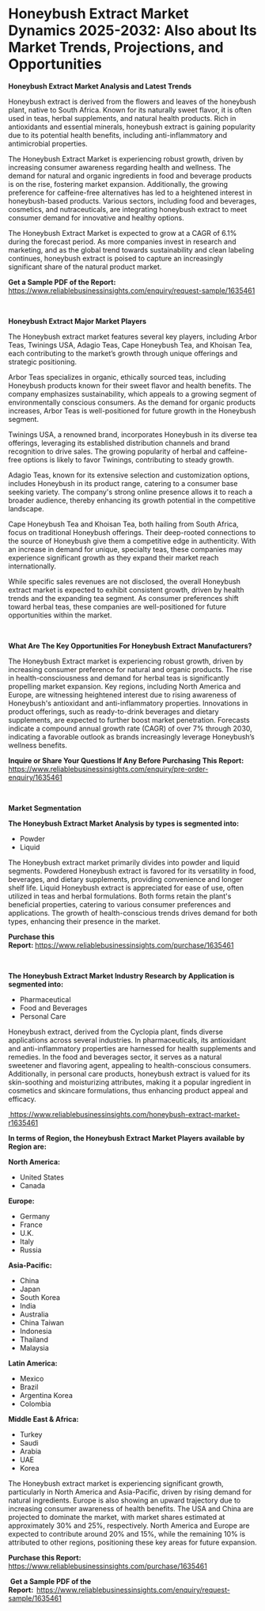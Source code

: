 <p><h1>Honeybush Extract Market Dynamics 2025-2032: Also about Its Market Trends, Projections, and Opportunities</h1></p><p><strong>Honeybush Extract Market Analysis and Latest Trends</strong></p>
<p><p>Honeybush extract is derived from the flowers and leaves of the honeybush plant, native to South Africa. Known for its naturally sweet flavor, it is often used in teas, herbal supplements, and natural health products. Rich in antioxidants and essential minerals, honeybush extract is gaining popularity due to its potential health benefits, including anti-inflammatory and antimicrobial properties.</p><p>The Honeybush Extract Market is experiencing robust growth, driven by increasing consumer awareness regarding health and wellness. The demand for natural and organic ingredients in food and beverage products is on the rise, fostering market expansion. Additionally, the growing preference for caffeine-free alternatives has led to a heightened interest in honeybush-based products. Various sectors, including food and beverages, cosmetics, and nutraceuticals, are integrating honeybush extract to meet consumer demand for innovative and healthy options.</p><p>The Honeybush Extract Market is expected to grow at a CAGR of 6.1% during the forecast period. As more companies invest in research and marketing, and as the global trend towards sustainability and clean labeling continues, honeybush extract is poised to capture an increasingly significant share of the natural product market.</p></p>
<p><strong>Get a Sample PDF of the Report:&nbsp;</strong> <a href="https://www.reliablebusinessinsights.com/enquiry/request-sample/1635461?utm_campaign=3310&utm_medium=2&utm_source=Github&utm_content=ia&utm_term=19042025&utm_id=honeybush-extract">https://www.reliablebusinessinsights.com/enquiry/request-sample/1635461</a></p>
<p>&nbsp;</p>
<p><strong>Honeybush Extract Major Market Players</strong></p>
<p><p>The Honeybush extract market features several key players, including Arbor Teas, Twinings USA, Adagio Teas, Cape Honeybush Tea, and Khoisan Tea, each contributing to the market’s growth through unique offerings and strategic positioning.</p><p>Arbor Teas specializes in organic, ethically sourced teas, including Honeybush products known for their sweet flavor and health benefits. The company emphasizes sustainability, which appeals to a growing segment of environmentally conscious consumers. As the demand for organic products increases, Arbor Teas is well-positioned for future growth in the Honeybush segment.</p><p>Twinings USA, a renowned brand, incorporates Honeybush in its diverse tea offerings, leveraging its established distribution channels and brand recognition to drive sales. The growing popularity of herbal and caffeine-free options is likely to favor Twinings, contributing to steady growth.</p><p>Adagio Teas, known for its extensive selection and customization options, includes Honeybush in its product range, catering to a consumer base seeking variety. The company's strong online presence allows it to reach a broader audience, thereby enhancing its growth potential in the competitive landscape.</p><p>Cape Honeybush Tea and Khoisan Tea, both hailing from South Africa, focus on traditional Honeybush offerings. Their deep-rooted connections to the source of Honeybush give them a competitive edge in authenticity. With an increase in demand for unique, specialty teas, these companies may experience significant growth as they expand their market reach internationally.</p><p>While specific sales revenues are not disclosed, the overall Honeybush extract market is expected to exhibit consistent growth, driven by health trends and the expanding tea segment. As consumer preferences shift toward herbal teas, these companies are well-positioned for future opportunities within the market.</p></p>
<p>&nbsp;</p>
<p><strong>What Are The Key Opportunities For Honeybush Extract Manufacturers?</strong></p>
<p><p>The Honeybush Extract market is experiencing robust growth, driven by increasing consumer preference for natural and organic products. The rise in health-consciousness and demand for herbal teas is significantly propelling market expansion. Key regions, including North America and Europe, are witnessing heightened interest due to rising awareness of Honeybush's antioxidant and anti-inflammatory properties. Innovations in product offerings, such as ready-to-drink beverages and dietary supplements, are expected to further boost market penetration. Forecasts indicate a compound annual growth rate (CAGR) of over 7% through 2030, indicating a favorable outlook as brands increasingly leverage Honeybush’s wellness benefits.</p></p>
<p><strong>Inquire or Share Your Questions If Any Before Purchasing This Report:</strong> <a href="https://www.reliablebusinessinsights.com/enquiry/pre-order-enquiry/1635461?utm_campaign=3310&utm_medium=2&utm_source=Github&utm_content=ia&utm_term=19042025&utm_id=honeybush-extract">https://www.reliablebusinessinsights.com/enquiry/pre-order-enquiry/1635461</a></p>
<p>&nbsp;</p>
<p><strong>Market Segmentation</strong></p>
<p><strong>The Honeybush Extract Market Analysis by types is segmented into:</strong></p>
<p><ul><li>Powder</li><li>Liquid</li></ul></p>
<p><p>The Honeybush extract market primarily divides into powder and liquid segments. Powdered Honeybush extract is favored for its versatility in food, beverages, and dietary supplements, providing convenience and longer shelf life. Liquid Honeybush extract is appreciated for ease of use, often utilized in teas and herbal formulations. Both forms retain the plant's beneficial properties, catering to various consumer preferences and applications. The growth of health-conscious trends drives demand for both types, enhancing their presence in the market.</p></p>
<p><strong>Purchase this Report:&nbsp;</strong><a href="https://www.reliablebusinessinsights.com/purchase/1635461?utm_campaign=3310&utm_medium=2&utm_source=Github&utm_content=ia&utm_term=19042025&utm_id=honeybush-extract">https://www.reliablebusinessinsights.com/purchase/1635461</a></p>
<p>&nbsp;</p>
<p><strong>The Honeybush Extract Market Industry Research by Application is segmented into:</strong></p>
<p><ul><li>Pharmaceutical</li><li>Food and Beverages</li><li>Personal Care</li></ul></p>
<p><p>Honeybush extract, derived from the Cyclopia plant, finds diverse applications across several industries. In pharmaceuticals, its antioxidant and anti-inflammatory properties are harnessed for health supplements and remedies. In the food and beverages sector, it serves as a natural sweetener and flavoring agent, appealing to health-conscious consumers. Additionally, in personal care products, honeybush extract is valued for its skin-soothing and moisturizing attributes, making it a popular ingredient in cosmetics and skincare formulations, thus enhancing product appeal and efficacy.</p></p>
<p><a href="https://www.reliablebusinessinsights.com/honeybush-extract-market-r1635461?utm_campaign=3310&utm_medium=2&utm_source=Github&utm_content=ia&utm_term=19042025&utm_id=honeybush-extract">&nbsp;https://www.reliablebusinessinsights.com/honeybush-extract-market-r1635461</a></p>
<p><strong>In terms of Region, the Honeybush Extract Market Players available by Region are:</strong></p>
<p>
    <p> <strong> North America: </strong>
        <ul>
            <li>United States</li>
            <li>Canada</li>
        </ul>
        </p> 
    <p> <strong> Europe: </strong>
        <ul>
            <li>Germany</li>
            <li>France</li>
            <li>U.K.</li>
            <li>Italy</li>
            <li>Russia</li>
        </ul>
        </p> 
    <p> <strong> Asia-Pacific: </strong>
        <ul>
            <li>China</li>
            <li>Japan</li>
            <li>South Korea</li>
            <li>India</li>
            <li>Australia</li>
            <li>China Taiwan</li>
            <li>Indonesia</li>
            <li>Thailand</li>
            <li>Malaysia</li>
        </ul>
        </p> 
    <p> <strong> Latin America: </strong>
        <ul>
            <li>Mexico</li>
            <li>Brazil</li>
            <li>Argentina Korea</li>
            <li>Colombia</li>
        </ul>
        </p> 
    <p> <strong> Middle East & Africa: </strong>
        <ul>
            <li>Turkey</li>
            <li>Saudi</li>
            <li>Arabia</li>
            <li>UAE</li>
            <li>Korea</li>
        </ul>
    </p>
    </p>
<p><p>The Honeybush extract market is experiencing significant growth, particularly in North America and Asia-Pacific, driven by rising demand for natural ingredients. Europe is also showing an upward trajectory due to increasing consumer awareness of health benefits. The USA and China are projected to dominate the market, with market shares estimated at approximately 30% and 25%, respectively. North America and Europe are expected to contribute around 20% and 15%, while the remaining 10% is attributed to other regions, positioning these key areas for future expansion.</p></p>
<p><strong>Purchase this Report: </strong><a href="https://www.reliablebusinessinsights.com/purchase/1635461?utm_campaign=3310&utm_medium=2&utm_source=Github&utm_content=ia&utm_term=19042025&utm_id=honeybush-extract">https://www.reliablebusinessinsights.com/purchase/1635461</a></p>
<p>&nbsp;<strong>Get a Sample PDF of the Report:&nbsp;&nbsp;</strong><a href="https://www.reliablebusinessinsights.com/enquiry/request-sample/1635461?utm_campaign=3310&utm_medium=2&utm_source=Github&utm_content=ia&utm_term=19042025&utm_id=honeybush-extract">https://www.reliablebusinessinsights.com/enquiry/request-sample/1635461</a></p>
<p><strong></strong></p>
<p><p></p><p></p><p></p></p>